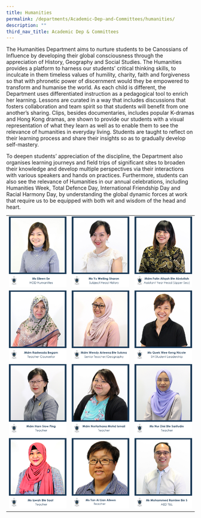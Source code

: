 ```yaml
---
title: Humanities
permalink: /departments/Academic-Dep-and-Committees/humanities/
description: ""
third_nav_title: Academic Dep & Committees
---
```



The Humanities Department aims to nurture students to be Canossians of Influence by developing their global consciousness through the appreciation of History, Geography and Social Studies. The Humanities provides a platform to harness our students’ critical thinking skills, to inculcate in them timeless values of humility, charity, faith and forgiveness so that with phronetic power of discernment would they be empowered to transform and humanise the world. As each child is different, the Department uses differentiated instruction as a pedagogical tool to enrich her learning. Lessons are curated in a way that includes discussions that fosters collaboration and team spirit so that students will benefit from one another’s sharing. Clips, besides documentaries, includes popular K-dramas and Hong Kong dramas, are shown to provide our students with a visual representation of what they learn as well as to enable them to see the relevance of humanities in everyday living. Students are taught to reflect on their learning process and share their insights so as to gradually develop self-mastery.

To deepen students’ appreciation of the discipline, the Department also organises learning journeys and field trips of significant sites to broaden their knowledge and develop multiple perspectives via their interactions with various speakers and hands on practices. Furthermore, students can also see the relevance of Humanities in our annual celebrations, including Humanities Week, Total Defence Day, International Friendship Day and Racial Harmony Day, by understanding the global dynamic forces at work that require us to be equipped with both wit and wisdom of the head and heart.

|   |   |   |
|---|---|---|
|  ![](/images/Departments/Academic%20Dep%20&%20Comittee/Humanities/MS-EILEEN-EE.jpg) | ![](/images/Departments/Academic%20Dep%20&%20Comittee/Humanities/Sharon-Yu_Humanities_SH-History.jpg)  |  ![](/images/Departments/Academic%20Dep%20&%20Comittee/Humanities/5_MDM-FATIN-AFIQAH-1.jpg) |
|![](/images/Departments/Academic%20Dep%20&%20Comittee/Humanities/Rasheada-Begam_Humanities.jpg)   | ![](/images/Departments/Academic%20Dep%20&%20Comittee/Humanities/13_MDM-WENDY-ARLEENA-BTE-SUKMA.jpg)  |![](/images/Departments/Academic%20Dep%20&%20Comittee/Humanities/4_MS-QUEK-WEE-KENG-NICOLE.jpg)   |
| ![](/images/Departments/Academic%20Dep%20&%20Comittee/Humanities/8_MDM-HARN-SIOW-PING.jpg)  | ![](/images/Departments/Academic%20Dep%20&%20Comittee/Humanities/9_MDM-NORFARHANA-MOHAMED-ISMAIL.jpg)  | ![](/images/Departments/Academic%20Dep%20&%20Comittee/Humanities/10_-MS-NUR-DINI.jpg) |
|![](/images/Departments/Academic%20Dep%20&%20Comittee/Humanities/8_NUR-IZWAH-BYE-SAAT.jpg)  | ![](/images/Departments/Academic%20Dep%20&%20Comittee/Humanities/MS-TAN-AI-LIAN-AILEEN.jpg)  |  ![](/images/Departments/Academic%20Dep%20&%20Comittee/Humanities/14_MR-MOHAMMED-RAMLEE.jpg) |